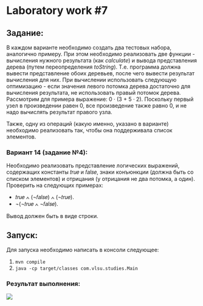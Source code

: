 # Laboratory work #7

## Задание:

В каждом варианте необходимо создать два тестовых набора, аналогично примеру. При этом необходимо реализовать две функции - вычисления нужного результата (как *calculate*) и вывода представления дерева (путем переопределения *toString*). Т.е. программа должна вывести представление обоих деревьев, после чего вывести результат вычисления для них. При вычислении использовать следующую оптимизацию - если значения левого потомка дерева достаточно для вычисления результата, не использовать правый потомок дерева. Рассмотрим для примера выражение: 
0 · (3 + 5 · 2).
Поскольку первый узел в произведении равен 0, все произведение также равно 0, и не надо вычислять результат правого узла.

Также, одну из операций (какую именно, указано в варианте) необходимо реализовать так, чтобы
она поддерживала список элементов.

### Вариант 14 (задание №4):

Необходимо реализовать представление логических выражений, содержащих константы 𝑡𝑟𝑢𝑒
и 𝑓𝑎𝑙𝑠𝑒, знаки конъюнкции (должна быть со списком элементов) и отрицания (у отрицания не
два потомка, а один). Проверить на следующих примерах:
* 𝑡𝑟𝑢𝑒 ∧ (¬𝑓𝑎𝑙𝑠𝑒) ∧ (¬𝑡𝑟𝑢𝑒).
* ¬(¬𝑡𝑟𝑢𝑒 ∧ ¬𝑓𝑎𝑙𝑠𝑒).

Вывод должен быть в виде строки.

## Запуск:
Для запуска необходимо написать в консоли следующее:
1. `mvn compile`
2. `java -cp target/classes com.vlsu.studies.Main`

### Результат выполнения:
![](https://sun9-2.userapi.com/G4Gk0mDcACFio7EHCalHmFoMWFjqZwt8QSH_Mg/JsMJiUQeYe0.jpg)
